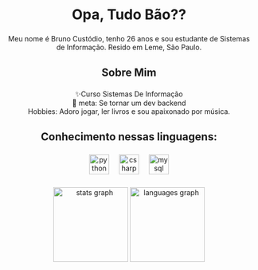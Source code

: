 <h1 align="center">Opa, Tudo Bão??</h1>

###

<p align="center">Meu nome é Bruno Custódio, tenho 26 anos e sou estudante de Sistemas de Informação. Resido em Leme, São Paulo.</p>

###

<h2 align="center">Sobre Mim</h2>

###

<p align="center">✨Curso Sistemas De Informação<br>🎯 meta: Se tornar um dev backend<br>Hobbies: Adoro jogar, ler livros e sou apaixonado por música.</p>

###

<h2 align="center">Conhecimento nessas linguagens:</h2>

###

<div align="center">
  <img src="https://cdn.jsdelivr.net/gh/devicons/devicon/icons/python/python-original.svg" height="40" alt="python logo"  />
  <img width="12" />
  <img src="https://cdn.jsdelivr.net/gh/devicons/devicon/icons/csharp/csharp-original.svg" height="40" alt="csharp logo"  />
  <img width="12" />
  <img src="https://cdn.jsdelivr.net/gh/devicons/devicon/icons/mysql/mysql-original.svg" height="40" alt="mysql logo"  />
</div>

###

<div align="center">
  <img src="https://github-readme-stats.vercel.app/api?username=bru3012&hide_title=false&hide_rank=false&show_icons=true&include_all_commits=true&count_private=true&disable_animations=false&theme=dracula&locale=pt-br&hide_border=false&order=1" height="150" alt="stats graph"  />
  <img src="https://github-readme-stats.vercel.app/api/top-langs?username=bru3012&locale=pt-br&hide_title=false&layout=compact&card_width=320&langs_count=5&theme=dracula&hide_border=false&order=2" height="150" alt="languages graph"  />
</div>

###
 



